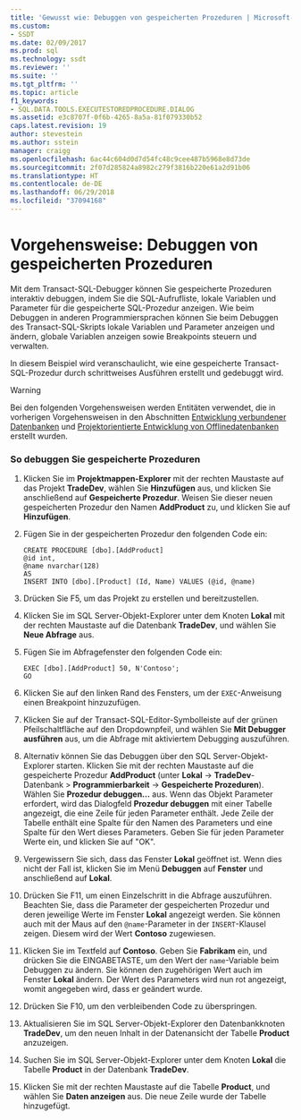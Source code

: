 ```yaml
---
title: 'Gewusst wie: Debuggen von gespeicherten Prozeduren | Microsoft-Dokumentation'
ms.custom:
- SSDT
ms.date: 02/09/2017
ms.prod: sql
ms.technology: ssdt
ms.reviewer: ''
ms.suite: ''
ms.tgt_pltfrm: ''
ms.topic: article
f1_keywords:
- SQL.DATA.TOOLS.EXECUTESTOREDPROCEDURE.DIALOG
ms.assetid: e3c8707f-0f6b-4265-8a5a-81f079330b52
caps.latest.revision: 19
author: stevestein
ms.author: sstein
manager: craigg
ms.openlocfilehash: 6ac44c604d0d7d54fc48c9cee487b5968e8d73de
ms.sourcegitcommit: 2f07d285824a8982c279f3816b220e61a2d91b06
ms.translationtype: HT
ms.contentlocale: de-DE
ms.lasthandoff: 06/29/2018
ms.locfileid: "37094168"
---
```

# <a name="how-to-debug-stored-procedures"></a>Vorgehensweise: Debuggen von gespeicherten Prozeduren
Mit dem Transact\-SQL-Debugger können Sie gespeicherte Prozeduren interaktiv debuggen, indem Sie die SQL-Aufrufliste, lokale Variablen und Parameter für die gespeicherte SQL-Prozedur anzeigen. Wie beim Debuggen in anderen Programmiersprachen können Sie beim Debuggen des Transact\-SQL-Skripts lokale Variablen und Parameter anzeigen und ändern, globale Variablen anzeigen sowie Breakpoints steuern und verwalten.  
  
In diesem Beispiel wird veranschaulicht, wie eine gespeicherte Transact\-SQL-Prozedur durch schrittweises Ausführen erstellt und gedebuggt wird.  
  
> [!WARNING]  
> Bei den folgenden Vorgehensweisen werden Entitäten verwendet, die in vorherigen Vorgehensweisen in den Abschnitten [Entwicklung verbundener Datenbanken](../ssdt/connected-database-development.md) und [Projektorientierte Entwicklung von Offlinedatenbanken](../ssdt/project-oriented-offline-database-development.md) erstellt wurden.  
  
### <a name="to-debug-stored-procedures"></a>So debuggen Sie gespeicherte Prozeduren  
  
1.  Klicken Sie im **Projektmappen-Explorer** mit der rechten Maustaste auf das Projekt **TradeDev**, wählen Sie **Hinzufügen** aus, und klicken Sie anschließend auf **Gespeicherte Prozedur**. Weisen Sie dieser neuen gespeicherten Prozedur den Namen **AddProduct** zu, und klicken Sie auf **Hinzufügen**.  
  
2.  Fügen Sie in der gespeicherten Prozedur den folgenden Code ein:  
  
    ```  
    CREATE PROCEDURE [dbo].[AddProduct]  
    @id int,  
    @name nvarchar(128)  
    AS  
    INSERT INTO [dbo].[Product] (Id, Name) VALUES (@id, @name)  
    ```  
  
3.  Drücken Sie F5, um das Projekt zu erstellen und bereitzustellen.  
  
4.  Klicken Sie im SQL Server-Objekt-Explorer unter dem Knoten **Lokal** mit der rechten Maustaste auf die Datenbank **TradeDev**, und wählen Sie **Neue Abfrage** aus.  
  
5.  Fügen Sie im Abfragefenster den folgenden Code ein:  
  
    ```  
    EXEC [dbo].[AddProduct] 50, N'Contoso';  
    GO  
    ```  
  
6.  Klicken Sie auf den linken Rand des Fensters, um der `EXEC`-Anweisung einen Breakpoint hinzuzufügen.  
  
7.  Klicken Sie auf der Transact\-SQL-Editor-Symbolleiste auf der grünen Pfeilschaltfläche auf den Dropdownpfeil, und wählen Sie **Mit Debugger ausführen** aus, um die Abfrage mit aktiviertem Debugging auszuführen.  
  
8.  Alternativ können Sie das Debuggen über den SQL Server-Objekt-Explorer starten. Klicken Sie mit der rechten Maustaste auf die gespeicherte Prozedur **AddProduct** (unter **Lokal** -> **TradeDev**-Datenbank > **Programmierbarkeit** -> **Gespeicherte Prozeduren**). Wählen Sie **Prozedur debuggen...** aus. Wenn das Objekt Parameter erfordert, wird das Dialogfeld **Prozedur debuggen** mit einer Tabelle angezeigt, die eine Zeile für jeden Parameter enthält. Jede Zeile der Tabelle enthält eine Spalte für den Namen des Parameters und eine Spalte für den Wert dieses Parameters. Geben Sie für jeden Parameter Werte ein, und klicken Sie auf "OK".  
  
9. Vergewissern Sie sich, dass das Fenster **Lokal** geöffnet ist. Wenn dies nicht der Fall ist, klicken Sie im Menü **Debuggen** auf **Fenster** und anschließend auf **Lokal**.  
  
10. Drücken Sie F11, um einen Einzelschritt in die Abfrage auszuführen. Beachten Sie, dass die Parameter der gespeicherten Prozedur und deren jeweilige Werte im Fenster **Lokal** angezeigt werden. Sie können auch mit der Maus auf den `@name`-Parameter in der `INSERT`-Klausel zeigen. Diesem wird der Wert **Contoso** zugewiesen.  
  
11. Klicken Sie im Textfeld auf **Contoso**. Geben Sie **Fabrikam** ein, und drücken Sie die EINGABETASTE, um den Wert der `name`-Variable beim Debuggen zu ändern. Sie können den zugehörigen Wert auch im Fenster **Lokal** ändern. Der Wert des Parameters wird nun rot angezeigt, womit angegeben wird, dass er geändert wurde.  
  
12. Drücken Sie F10, um den verbleibenden Code zu überspringen.  
  
13. Aktualisieren Sie im SQL Server-Objekt-Explorer den Datenbankknoten **TradeDev**, um den neuen Inhalt in der Datenansicht der Tabelle **Product** anzuzeigen.  
  
14. Suchen Sie im SQL Server-Objekt-Explorer unter dem Knoten **Lokal** die Tabelle **Product** in der Datenbank **TradeDev**.  
  
15. Klicken Sie mit der rechten Maustaste auf die Tabelle **Product**, und wählen Sie **Daten anzeigen** aus. Die neue Zeile wurde der Tabelle hinzugefügt.  
  
